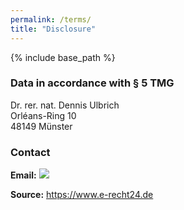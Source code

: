```yaml
---
permalink: /terms/
title: "Disclosure"
---
```


{% include base_path %}

<h3>Data in accordance with &sect; 5 TMG</h3>
  <p>Dr. rer. nat. Dennis Ulbrich<br />
  Orl&eacute;ans-Ring 10<br />
  48149 M&uuml;nster</p>
  
  <h3>Contact</h3>
  <p><strong>Email:</strong> <img src='https://MailPNG.de?string=ulbrich.dennis(X)t-online.de&size=5'></p>
  <p><strong>Source:</strong> <a href="https://www.e-recht24.de">https://www.e-recht24.de</a></p>
  
